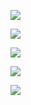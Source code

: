 ![](https://i.imgur.com/OmBiSb6.png)

![](https://i.imgur.com/GgbMtfv.png)

![](https://i.imgur.com/eFrFcaD.png)

![](https://i.imgur.com/Bt2truE.png)

![](https://i.imgur.com/i1eJvUP.png)
